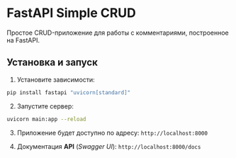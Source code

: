 # FastAPI Simple CRUD

Простое CRUD-приложение для работы с комментариями, построенное на FastAPI.

## Установка и запуск

1. Установите зависимости:
```bash
pip install fastapi "uvicorn[standard]"
```
2. Запустите сервер:
```bash
uvicorn main:app --reload
```
3. Приложение будет доступно по адресу: `http://localhost:8000`

4. Документация **API** (*Swagger UI*): `http://localhost:8000/docs`
